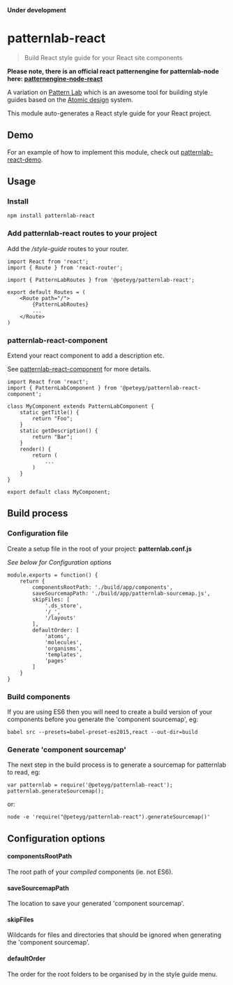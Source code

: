 **Under development**
# patternlab-react

> Build React style guide for your React site components

**Please note, there is an official react patternengine for patternlab-node here: [patternengine-node-react](https://github.com/pattern-lab/patternengine-node-react)**


A variation on [Pattern Lab](http://patternlab.io/) which is an awesome tool for 
building style guides based on the [Atomic design](http://atomicdesign.bradfrost.com/) system.

This module auto-generates a React style guide for your React project.

## Demo

For an example of how to implement this module, check out 
[patternlab-react-demo](https://github.com/peteyg99/patternlab-react-demo).



## Usage

### Install

```
npm install patternlab-react
```

### Add patternlab-react routes to your project

Add the */style-guide* routes to your router.

```
import React from 'react';
import { Route } from 'react-router';

import { PatternLabRoutes } from '@peteyg/patternlab-react';

export default Routes = (
    <Route path="/">  
        {PatternLabRoutes}
        ...
    </Route>
)
```

### patternlab-react-component

Extend your react component to add a description etc.

See [patternlab-react-component](https://github.com/peteyg99/patternlab-react-component) 
for more details.

```
import React from 'react';
import { PatternLabComponent } from '@peteyg/patternlab-react-component';

class MyComponent extends PatternLabComponent {
    static getTitle() {
        return "Foo";
    }
    static getDescription() {
        return "Bar";
    }
    render() {
        return (
            ...
        )
    }
}

export default class MyComponent;
```



## Build process

### Configuration file

Create a setup file in the root of your project: **patternlab.conf.js**

*See below for Configuration options*

```
module.exports = function() {
    return {
        componentsRootPath: './build/app/components',
        saveSourcemapPath: './build/app/patternlab-sourcemap.js',
        skipFiles: [
            '.ds_store',
            '/_',
            '/layouts'
        ],
        defaultOrder: [
            'atoms',
            'molecules',
            'organisms',
            'templates',
            'pages'
        ]
    }
}
```

### Build components

If you are using ES6 then you will need to create a build version of your 
components before you generate the 'component sourcemap', eg:

```
babel src --presets=babel-preset-es2015,react --out-dir=build
```

### Generate 'component sourcemap'

The next step in the build process is to generate a sourcemap for patternlab 
to read, eg:

```
var patternlab = require('@peteyg/patternlab-react');
patternlab.generateSourcemap();
```
or:
```
node -e 'require("@peteyg/patternlab-react").generateSourcemap()'
```

## Configuration options
#### componentsRootPath
The root path of your *compiled* components (ie. not ES6).
#### saveSourcemapPath
The location to save your generated 'component sourcemap'.
#### skipFiles
Wildcards for files and directories that should be ignored when generating 
the 'component sourcemap'.
#### defaultOrder
The order for the root folders to be organised by in the style guide menu.